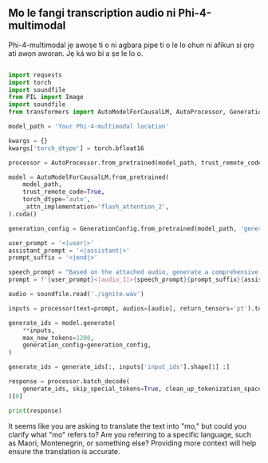 <!--
CO_OP_TRANSLATOR_METADATA:
{
  "original_hash": "79d66be47fdf7961abe34c07d4cbf5b2",
  "translation_date": "2025-04-04T13:03:58+00:00",
  "source_file": "md\\02.Application\\05.Audio\\Phi4\\Transciption\\README.md",
  "language_code": "mo"
}
-->
## **Mo le fangi transcription audio ni Phi-4-multimodal**

Phi-4-multimodal jẹ awoṣe ti o ni agbara pipe ti o le lo ohun ni afikun si ọrọ ati awọn aworan. Jẹ ká wo bi a ṣe le lo o.

```python

import requests
import torch
import soundfile
from PIL import Image
import soundfile
from transformers import AutoModelForCausalLM, AutoProcessor, GenerationConfig,pipeline,AutoTokenizer

model_path = 'Your Phi-4-multimodal location'

kwargs = {}
kwargs['torch_dtype'] = torch.bfloat16

processor = AutoProcessor.from_pretrained(model_path, trust_remote_code=True)

model = AutoModelForCausalLM.from_pretrained(
    model_path,
    trust_remote_code=True,
    torch_dtype='auto',
    _attn_implementation='flash_attention_2',
).cuda()

generation_config = GenerationConfig.from_pretrained(model_path, 'generation_config.json')

user_prompt = '<|user|>'
assistant_prompt = '<|assistant|>'
prompt_suffix = '<|end|>'

speech_prompt = "Based on the attached audio, generate a comprehensive text transcription of the spoken content."
prompt = f'{user_prompt}<|audio_1|>{speech_prompt}{prompt_suffix}{assistant_prompt}'

audio = soundfile.read('./ignite.wav')

inputs = processor(text=prompt, audios=[audio], return_tensors='pt').to('cuda:0')

generate_ids = model.generate(
    **inputs,
    max_new_tokens=1200,
    generation_config=generation_config,
)

generate_ids = generate_ids[:, inputs['input_ids'].shape[1] :]

response = processor.batch_decode(
    generate_ids, skip_special_tokens=True, clean_up_tokenization_spaces=False
)[0]

print(response)


```

It seems like you are asking to translate the text into "mo," but could you clarify what "mo" refers to? Are you referring to a specific language, such as Maori, Montenegrin, or something else? Providing more context will help ensure the translation is accurate.